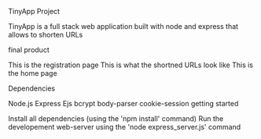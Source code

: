 TinyApp Project

TinyApp is a full stack web application built with node and express that allows to shorten URLs

final product

This is the registration page This is what the shortned URLs look like This is the home page

Dependencies

Node.js
Express
Ejs
bcrypt
body-parser
cookie-session
getting started

Install all dependencies (using the 'npm install' command)
Run the developement web-server using the 'node express_server.js' command
